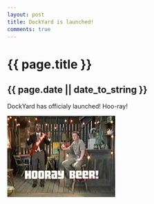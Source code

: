 ```yaml
---
layout: post
title: DockYard is launched!
comments: true
---
```


# {{ page.title }}
## {{ page.date || date_to_string }}

DockYard has officialy launched! Hoo-ray!

![Hoo-ray!](/images/hooraybeer.jpg)

